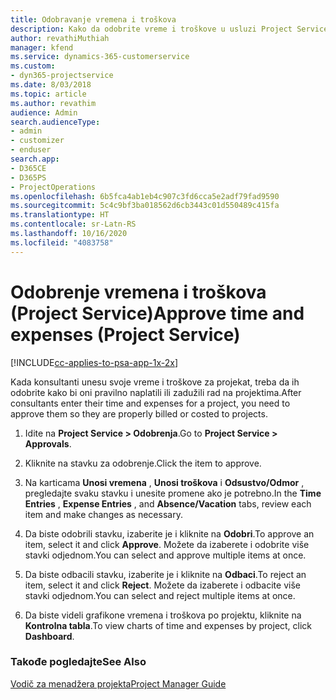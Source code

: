 ```yaml
---
title: Odobravanje vremena i troškova
description: Kako da odobrite vreme i troškove u usluzi Project Service
author: revathiMuthiah
manager: kfend
ms.service: dynamics-365-customerservice
ms.custom:
- dyn365-projectservice
ms.date: 8/03/2018
ms.topic: article
ms.author: revathim
audience: Admin
search.audienceType:
- admin
- customizer
- enduser
search.app:
- D365CE
- D365PS
- ProjectOperations
ms.openlocfilehash: 6b5fca4ab1eb4c907c3fd6cca5e2adf79fad9590
ms.sourcegitcommit: 5c4c9bf3ba018562d6cb3443c01d550489c415fa
ms.translationtype: HT
ms.contentlocale: sr-Latn-RS
ms.lasthandoff: 10/16/2020
ms.locfileid: "4083758"
---
```

# <a name="approve-time-and-expenses-project-service"></a><span data-ttu-id="d7f6b-103">Odobrenje vremena i troškova (Project Service)</span><span class="sxs-lookup"><span data-stu-id="d7f6b-103">Approve time and expenses (Project Service)</span></span>

[!INCLUDE[cc-applies-to-psa-app-1x-2x](../includes/cc-applies-to-psa-app-1x-2x.md)]

<span data-ttu-id="d7f6b-104">Kada konsultanti unesu svoje vreme i troškove za projekat, treba da ih odobrite kako bi oni pravilno naplatili ili zadužili rad na projektima.</span><span class="sxs-lookup"><span data-stu-id="d7f6b-104">After consultants enter their time and expenses for a project, you need to approve them so they are properly billed or costed to projects.</span></span>  
  
1.  <span data-ttu-id="d7f6b-105">Idite na **Project Service > Odobrenja**.</span><span class="sxs-lookup"><span data-stu-id="d7f6b-105">Go to **Project Service > Approvals**.</span></span>  
  
2.  <span data-ttu-id="d7f6b-106">Kliknite na stavku za odobrenje.</span><span class="sxs-lookup"><span data-stu-id="d7f6b-106">Click the item to approve.</span></span>  
  
3.  <span data-ttu-id="d7f6b-107">Na karticama **Unosi vremena** , **Unosi troškova** i **Odsustvo/Odmor** , pregledajte svaku stavku i unesite promene ako je potrebno.</span><span class="sxs-lookup"><span data-stu-id="d7f6b-107">In the **Time Entries** , **Expense Entries** , and **Absence/Vacation** tabs, review each item and make changes as necessary.</span></span>  
  
4.  <span data-ttu-id="d7f6b-108">Da biste odobrili stavku, izaberite je i kliknite na **Odobri**.</span><span class="sxs-lookup"><span data-stu-id="d7f6b-108">To approve an item, select it and click **Approve**.</span></span> <span data-ttu-id="d7f6b-109">Možete da izaberete i odobrite više stavki odjednom.</span><span class="sxs-lookup"><span data-stu-id="d7f6b-109">You can select and approve multiple items at once.</span></span>  
  
5.  <span data-ttu-id="d7f6b-110">Da biste odbacili stavku, izaberite je i kliknite na **Odbaci**.</span><span class="sxs-lookup"><span data-stu-id="d7f6b-110">To reject an item, select it and click **Reject**.</span></span> <span data-ttu-id="d7f6b-111">Možete da izaberete i odbacite više stavki odjednom.</span><span class="sxs-lookup"><span data-stu-id="d7f6b-111">You can select and reject multiple items at once.</span></span>  
  
6.  <span data-ttu-id="d7f6b-112">Da biste videli grafikone vremena i troškova po projektu, kliknite na **Kontrolna tabla**.</span><span class="sxs-lookup"><span data-stu-id="d7f6b-112">To view charts of time and expenses by project, click **Dashboard**.</span></span>  
  
### <a name="see-also"></a><span data-ttu-id="d7f6b-113">Takođe pogledajte</span><span class="sxs-lookup"><span data-stu-id="d7f6b-113">See Also</span></span>  
 [<span data-ttu-id="d7f6b-114">Vodič za menadžera projekta</span><span class="sxs-lookup"><span data-stu-id="d7f6b-114">Project Manager Guide</span></span>](../psa/project-manager-guide.md)
